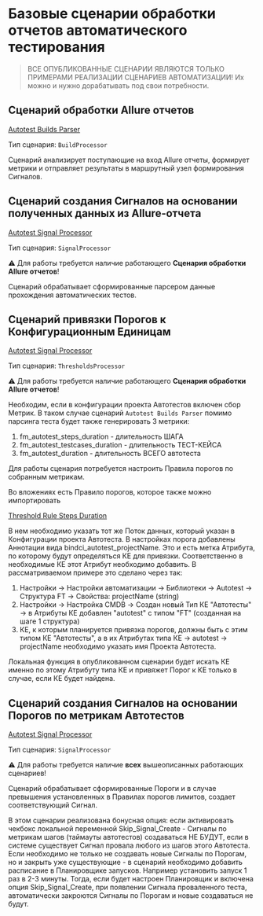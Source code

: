 # Базовые сценарии обработки отчетов автоматического тестирования

> ВСЕ ОПУБЛИКОВАННЫЕ СЦЕНАРИИ ЯВЛЯЮТСЯ ТОЛЬКО ПРИМЕРАМИ РЕАЛИЗАЦИИ СЦЕНАРИЕВ АВТОМАТИЗАЦИИ! 
> Их можно и нужно дорабатывать под свои потребности. 

## Сценарий обработки Allure отчетов

[Autotest Builds Parser](./Autotest%20Builds%20Parser.txt)

Тип сценария: `BuildProcessor`

Сценарий анализирует поступающие на вход Allure отчеты, формирует метрики и отправляет результаты в маршрутный узел формирования Сигналов.


## Сценарий создания Сигналов на основании полученных данных из Allure-отчета

[Autotest Signal Processor](./Autotest%20Signal%20by%20Test%20Results.txt)

Тип сценария: `SignalProcessor`

⚠️ Для работы требуется наличие работающего **Сценария обработки Allure отчетов**!

Сценарий обрабатывает сформированные парсером данные прохождения автоматических тестов.


## Сценарий привязки Порогов к Конфигурационным Единицам

[Autotest Signal Processor](./Autotest%20Bind%20Metrics%20to%20CIs.txt)

Тип сценария: `ThresholdsProcessor`

⚠️ Для работы требуется наличие работающего **Сценария обработки Allure отчетов**!

Необходим, если в конфигурации проекта Автотестов включен сбор Метрик.
В таком случае сценарий `Autotest Builds Parser` помимо парсинга теста будет также генерировать 3 метрики:
1. fm_autotest_steps_duration - длительность ШАГА
2. fm_autotest_testcases_duration - длительность ТЕСТ-КЕЙСА
3. fm_autotest_duration - длительность ВСЕГО автотеста

Для работы сценария потребуется настроить Правила порогов по собранным метрикам.

Во вложениях есть Правило порогов, которое также можно импортировать

[Threshold Rule Steps Duration](./Threshold%20Rule%20Steps%20Duration.txt)

В нем необходимо указать тот же Поток данных, который указан в Конфигурации проекта Автотеста.
В настройках порога добавлены Аннотации вида bindci_autotest_projectName.
Это и есть метка Атрибута, по которому будут определяться КЕ для привязки.
Соответственно в необходимые КЕ этот Атрибут необходимо добавить.
В рассматриваемом примере это сделано через так:
1. Настройки → Настройки автоматизации → Библиотеки → Autotest → Структура FT → Свойства: projectName (string)
2. Настройки → Настройка CMDB → Создан новый Тип КЕ "Автотесты" → в Атрибуты КЕ добавлен "autotest" с типом "FT" (созданная на шаге 1 структура)
3. КЕ, к которым планируется привязка порогов, должны быть с этим типом КЕ "Автотесты", а в их Атрибутах типа КЕ → autotest → projectName необходимо указать имя Проекта Автотеста.

Локальная функция в опубликованном сценарии будет искать КЕ именно по этому Атрибуту типа КЕ и привяжет Порог к КЕ только в случае, если КЕ будет найдена.

## Сценарий создания Сигналов на основании Порогов по метрикам Автотестов

[Autotest Signal Processor](./Autotest%20Bind%20Metrics%20to%20CIs.txt)

Тип сценария: `SignalProcessor`

⚠️ Для работы требуется наличие **всех** вышеописанных работающих сценариев!

Сценарий обрабатывает сформированные Пороги и в случае превышения установленных в Правилах порогов лимитов, создает соответствующий Сигнал.

В этом сценарии реализована бонусная опция: если активировать чекбокс локальной переменной Skip_Signal_Create - Сигналы по метрикам шагов (таймауты автотестов) создаваться НЕ БУДУТ, если в системе существует Сигнал провала любого из шагов этого Автотеста.
Если необходимо не только не создавать новые Сигналы по Порогам, но и закрыть уже существующие - в сценарий необходимо добавить расписание в Планировщике запусков. Например установить запуск 1 раз в 2-3 минуты. Тогда, если будет настроен Планировщик и включена опция Skip_Signal_Create, при появлении Сигнала проваленного теста, автоматически закроются Сигналы по Порогам и новые создаваться не будут.
